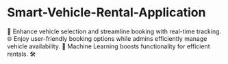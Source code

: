 # Smart-Vehicle-Rental-Application
 🚗 Enhance vehicle selection and streamline booking with real-time tracking. 🌐 Enjoy user-friendly booking options while admins efficiently manage vehicle availability. 💼 Machine Learning boosts functionality for efficient rentals. 🛠️
